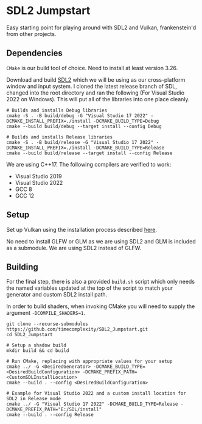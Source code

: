 # SDL2 Jumpstart

Easy starting point for playing around with SDL2 and Vulkan, frankenstein'd from other projects.

## Dependencies

`CMake` is our build tool of choice. Need to install at least version 3.26.

Download and build [SDL2](https://github.com/libsdl-org/SDL) which we will be using as our cross-platform window and input system. I cloned the latest release branch of SDL, changed into the root directory and ran the following (For Visual Studio 2022 on Windows). This will put all of the libraries into one place cleanly.

```
# Builds and installs Debug libraries
cmake -S . -B build/debug -G "Visual Studio 17 2022" -DCMAKE_INSTALL_PREFIX=./install -DCMAKE_BUILD_TYPE=Debug
cmake --build build/debug --target install --config Debug

# Builds and installs Release libraries
cmake -S . -B build/release -G "Visual Studio 17 2022" -DCMAKE_INSTALL_PREFIX=./install -DCMAKE_BUILD_TYPE=Release
cmake --build build/release --target install --config Release
```

We are using C++17. The following compilers are verified to work:

- Visual Studio 2019
- Visual Studio 2022
- GCC 8
- GCC 12



## Setup

Set up Vulkan using the installation process described [here](https://vulkan-tutorial.com/Development_environment#page_Windows).

No need to install GLFW or GLM as we are using SDL2 and GLM is included as a submodule. We are using SDL2 instead of GLFW.

## Building

For the final step, there is also a provided `build.sh` script which only needs the named variables updated at the top of the script to match your generator and custom SDL2 install path.

In order to build shaders, when invoking CMake you will need to supply the argument `-DCOMPILE_SHADERS=1`.

```
git clone --recurse-submodules https://github.com/timecomplexity/SDL2_Jumpstart.git
cd SDL2_Jumpstart

# Setup a shadow build
mkdir build && cd build

# Run CMake, replacing with appropriate values for your setup
cmake ../ -G <DesiredGenerator> -DCMAKE_BUILD_TYPE=<DesiredBuildConfiguration> -DCMAKE_PREFIX_PATH=<CustomSDLInstallLocation>
cmake --build . --config <DesiredBuildConfiguration>

# Example for Visual Studio 2022 and a custom install location for SDL2 in Release mode
cmake ../ -G "Visual Studio 17 2022" -DCMAKE_BUILD_TYPE=Release -DCMAKE_PREFIX_PATH="E:/SDL/install"
cmake --build . --config Release
```